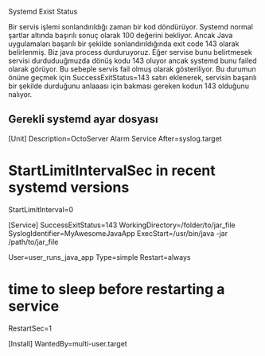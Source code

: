 Systemd Exist Status

Bir servis işlemi sonlandırıldığı zaman bir kod döndürüyor. Systemd normal şartlar altında başırılı sonuç olarak 100 değerini bekliyor. 
Ancak Java uygulamaları başarılı bir şekilde  sonlandırıldığında exit code 143 olarak belirlenmiş. Biz java process durduruyoruz.
Eğer servise bunu belirtmesek servisi durduduuğmuzda dönüş kodu 143 oluyor ancak systemd bunu failed olarak görüyor. Bu sebeple servis fail olmuş olarak gösteriliyor.
Bu durumun önüne geçmek için  SuccessExitStatus=143 satırı eklenerek, servisin başarılı bir şekilde durduğunu anlaaası için bakması gereken kodun 143 olduğunu  nalıyor.

Gerekli systemd ayar dosyası
------------------------------------------------------------------------------------------

[Unit]
Description=OctoServer Alarm Service
After=syslog.target
# StartLimitIntervalSec in recent systemd versions
StartLimitInterval=0

[Service]
SuccessExitStatus=143
WorkingDirectory=/folder/to/jar_file
SyslogIdentifier=MyAwesomeJavaApp
ExecStart=/usr/bin/java -jar /path/to/jar_file

User=user_runs_java_app
Type=simple
Restart=always
# time to sleep before restarting a service
RestartSec=1

[Install]
WantedBy=multi-user.target